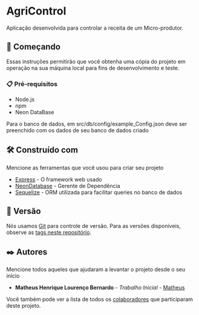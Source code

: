 # AgriControl

Aplicação desenvolvida para controlar a receita de um Micro-produtor.

## 🚀 Começando

Essas instruções permitirão que você obtenha uma cópia do projeto em operação na sua máquina local para fins de desenvolvimento e teste.

### 📋 Pré-requisitos

- Node.js 
- npm 
- Neon DataBase

Para o banco de dados, em src/db/config/example_Config.json deve ser preenchido com os dados de seu banco de dados criado



## 🛠️ Construído com

Mencione as ferramentas que você usou para criar seu projeto

* [Express](https://expressjs.com/pt-br/) - O framework web usado
* [NeonDatabase](https://neon.tech/) - Gerente de Dependência
* [Sequelize](https://sequelize.org/) - ORM utilizada para facilitar queries no banco de dados

## 📌 Versão

Nós usamos [Git](https://github.com/) para controle de versão. Para as versões disponíveis, observe as [tags neste repositório](https://github.com/suas/tags/do/projeto). 

## ✒️ Autores

Mencione todos aqueles que ajudaram a levantar o projeto desde o seu início

* **Matheus Henrique Lourenço Bernardo** - *Trabalho Inicial* - [Matheus](https://github.com/Matheus-Bernardo)


Você também pode ver a lista de todos os [colaboradores](https://github.com/usuario/projeto/colaboradores) que participaram deste projeto.
